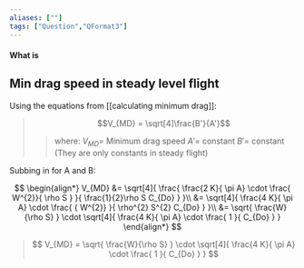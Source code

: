 ```yaml
---
aliases: [""]
tags: ["Question","QFormat3"]
---
```


#### What is
## Min drag speed in steady level flight
Using the equations from [[calculating minimum drag]]:

> $$V_{MD} = \sqrt[4]\frac{B'}{A'}$$ 
>> where:
>> $V_{MD}=$  Minimum drag speed
>> $A'=$ constant
>> $B'=$ constant
>> (They are only constants in steady flight)

Subbing in for A and B:

$$ \begin{align*}
V_{MD} &= \sqrt[4]{  \frac{ \frac{2 K}{ \pi A} \cdot \frac{ W^{2}}{ \rho S } }{ \frac{1}{2}\rho S C_{Do} }   }\\
&= \sqrt[4]{ \frac{4 K}{ \pi A} \cdot \frac{ { W^{2}} }{ \rho^{2} S^{2} C_{Do} }   }\\
&= \sqrt{ \frac{W}{\rho S} } \cdot \sqrt[4]{ \frac{4 K}{ \pi A} \cdot \frac{ 1 }{ C_{Do} }   }
\end{align*} $$

> $$ V_{MD} = \sqrt{ \frac{W}{\rho S} } \cdot \sqrt[4]{ \frac{4 K}{ \pi A} \cdot \frac{ 1 }{ C_{Do} }   } $$